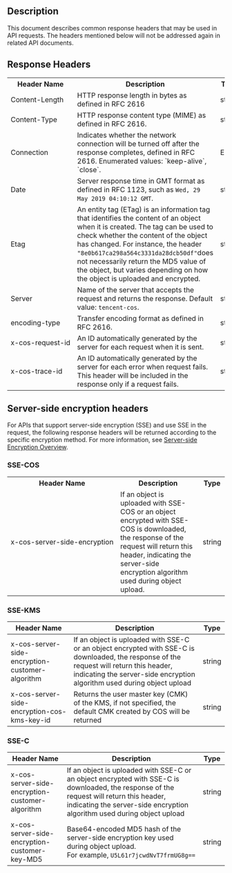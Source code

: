 ## Description

This document describes common response headers that may be used in API requests. The headers mentioned below will not be addressed again in related API documents.

## Response Headers

<table>
   <tr>
      <th>Header Name</th>
      <th>Description</th>
      <th>Type</th>
   </tr>
   <tr>
      <td nowrap="nowrap">Content-Length</td>
      <td>HTTP response length in bytes as defined in RFC 2616</td>
      <td>string</td>
   </tr>
   <tr>
      <td>Content-Type</td>
      <td>HTTP response content type (MIME) as defined in RFC 2616.</td>
      <td>string</td>
   </tr>
   <tr>
      <td>Connection</td>
      <td>Indicates whether the network connection will be turned off after the response completes, defined in RFC 2616. Enumerated values: `keep-alive`, `close`.</td>
      <td>Enum</td>
   </tr>
   <tr>
      <td>Date</td>
			<td>Server response time in GMT format as defined in RFC 1123, such as <code>Wed, 29 May 2019 04:10:12 GMT</code>.</td>
      <td>string</td>
   </tr>
   <tr>
      <td>Etag</td>
      <td>An entity tag (ETag) is an information tag that identifies the content of an object when it is created. The tag can be used to check whether the content of the object has changed. For instance, the header <code>"8e0b617ca298a564c3331da28dcb50df"</code>does not necessarily return the MD5 value of the object, but varies depending on how the object is uploaded and encrypted.</td>
      <td>string</td>
   </tr>
   <tr>
      <td>Server</td>
			<td>Name of the server that accepts the request and returns the response. Default value: <code>tencent-cos</code>. </td>
      <td>string</td>
   </tr>
   <tr>
      <td nowrap="nowrap">encoding-type</td>
      <td>Transfer encoding format as defined in RFC 2616.</ td>
      <td>string</td>
   </tr>
   <tr>
      <td nowrap="nowrap">x-cos-request-id</td>
      <td>An ID automatically generated by the server for each request when it is sent.</td>
      <td>string</td>
   </tr>
   <tr>
      <td>x-cos-trace-id</td>
      <td>An ID automatically generated by the server for each error when request fails. This header will be included in the response only if a request fails.</td>
      <td>string</td>
   </tr>
</table>


## Server-side encryption headers

For APIs that support server-side encryption (SSE) and use SSE in the request, the following response headers will be returned according to the specific encryption method. For more information, see [Server-side Encryption Overview](https://intl.cloud.tencent.com/document/product/436/18145).

### SSE-COS

<table>
   <tr>
      <th>Header Name</th>
      <th>Description</th>
      <th>Type</th>
   </tr>
   <tr>
      <td nowrap="nowrap">x-cos-server-side-encryption</td>
      <td>If an object is uploaded with SSE-COS or an object encrypted with SSE-COS is downloaded, the response of the request will return this header, indicating the server-side encryption algorithm used during object upload.</td>
      <td>string</td>
   </tr>
</table>

### SSE-KMS

| Header Name | Description | Type |
| ------------------------------------------- | ------------------------------------------------------------ | ------ |
| x-cos-server-side-encryption-customer-algorithm | If an object is uploaded with SSE-C or an object encrypted with SSE-C is downloaded, the response of the request will return this header, indicating the server-side encryption algorithm used during object upload | string |
| x-cos-server-side-encryption-cos-kms-key-id | Returns the user master key (CMK) of the KMS, if not specified, the default CMK created by COS will be returned | string |

### SSE-C

| Header Name | Description | Type  |
| ------------------ | ---------------------------------------- | ------ |
| x-cos-server-side-encryption-customer-algorithm | If an object is uploaded with SSE-C or an object encrypted with SSE-C is downloaded, the response of the request will return this header, indicating the server-side encryption algorithm used during object upload | string |
| x-cos-server-side-encryption-customer-key-MD5 | Base64-encoded MD5 hash of the server-side encryption key used during object upload. <br>For example, `U5L61r7jcwdNvT7frmUG8g==` | string |
